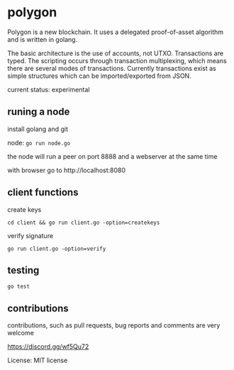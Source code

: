 # polygon

Polygon is a new blockchain. It uses a delegated proof-of-asset algorithm and is written in golang.

The basic architecture is the use of accounts, not UTXO. Transactions are typed. The scripting occurs through transaction multiplexing, which means there are several modes of transactions. Currently transactions exist as simple structures
which can be imported/exported from JSON.

current status: experimental

## runing a node

install golang and git

node:
```go run node.go```

the node will run a peer on port 8888 and a webserver at the same time

with browser go to http://localhost:8080

## client functions

create keys

```cd client && go run client.go -option=createkeys```

 verify signature
 
 ```go run client.go -option=verify```


## testing

```go test```

## contributions

contributions, such as pull requests, bug reports and comments are very welcome

https://discord.gg/wf5Qu72

License: MIT license
